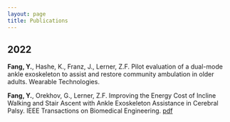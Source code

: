 ```yaml
---
layout: page
title: Publications
---
```

## 2022

**Fang, Y.**, Hashe, K., Franz, J., Lerner, Z.F. Pilot evaluation of a dual-mode ankle exoskeleton to assist and restore community ambulation in older adults. Wearable Technologies.

**Fang, Y.**, Orekhov, G., Lerner, Z.F. Improving the Energy Cost of Incline Walking and Stair Ascent with Ankle Exoskeleton Assistance in Cerebral Palsy. IEEE Transactions on Biomedical Engineering. [pdf](https://drive.google.com/file/d/1uGwKAfJFnProkGlR7543lYSeh9-C9i47/view?usp=sharing)
